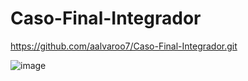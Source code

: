 # Caso-Final-Integrador
https://github.com/aalvaroo7/Caso-Final-Integrador.git


![image](https://github.com/user-attachments/assets/cb0bc9ed-2afb-47b4-ac5c-1d4304016382)

